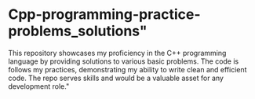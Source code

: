 # Cpp-programming-practice-problems_solutions"
This repository showcases my proficiency in the C++ programming language by providing solutions to various basic problems. The code is follows my practices, demonstrating my ability to write clean and efficient code. The repo serves skills and would be a valuable asset for any development role."
